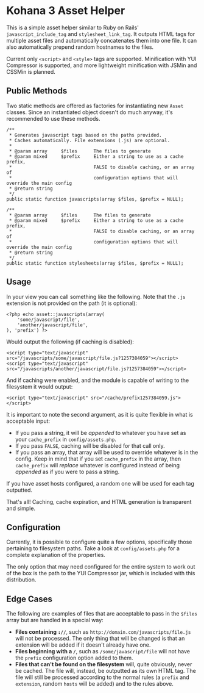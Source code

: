 # Kohana 3 Asset Helper

This is a simple asset helper similar to Ruby on Rails' `javascript_include_tag` and `stylesheet_link_tag`. 
It outputs HTML tags for multiple asset files and automatically concatenates them into one file. It can also automatically
prepend random hostnames to the files.

Current only `<script>` and `<style>` tags are supported. Minification with YUI Compressor is supported, and more lightweight minification with JSMin and CSSMin is planned.
	
## Public Methods

Two static methods are offered as factories for instantiating new `Asset` classes. Since an instantiated object doesn't do much anyway, it's recommended to use these methods. 

	/**
	 * Generates javascript tags based on the paths provided. 
	 * Caches automatically. File extensions (.js) are optional.
	 *  
	 * @param array 	$files		The files to generate
	 * @param mixed		$prefix 	Either a string to use as a cache prefix, 
	 * 								FALSE to disable caching, or an array of 
	 * 								configuration options that will override the main config
	 * @return string
	 */
	public static function javascripts(array $files, $prefix = NULL);
	
	/**
	 * @param array 	$files		The files to generate
	 * @param mixed		$prefix 	Either a string to use as a cache prefix, 
	 * 								FALSE to disable caching, or an array of 
	 * 								configuration options that will override the main config
	 * @return string
	 */
	public static function stylesheets(array $files, $prefix = NULL);
	
## Usage

In your view you can call something like the following. Note that the `.js` extension is not provided on the path (it is optional):

    <?php echo asset::javascripts(array(
    	'some/javascript/file',
    	'another/javascript/file',
    ), 'prefix') ?>

Would output the following (if caching is disabled):

    <script type="text/javascript" src="/javascripts/some/javascript/file.js?1257384059"></script>
    <script type="text/javascript" src="/javascripts/another/javascript/file.js?1257384059"></script>

And if caching were enabled, and the module is capable of writing to the filesystem it would output:

    <script type="text/javascript" src="/cache/prefix1257384059.js"></script>

It is important to note the second argument, as it is quite flexible in what is acceptable input:
  
  * If you pass a string, it will be *appended* to whatever you have set as your `cache_prefix` in `config/assets.php`.
  * If you pass `FALSE`, caching will be disabled for that call only. 
  * If you pass an array, that array will be used to override whatever is in the config. Keep in mind 
    that if you set `cache_prefix` in the array, then `cache_prefix` will *replace* whatever is configured 
    instead of being *appended* as if you were to pass a string.

If you have asset hosts configured, a random one will be used for each tag outputted.

That's all! Caching, cache expiration, and HTML generation is transparent and simple.

## Configuration

Currently, it is possible to configure quite a few options, specifically those pertaining to filesystem paths. Take a look at `config/assets.php` for a complete explanation of the properties.

The only option that may need configured for the entire system to work out of the box is the path to the YUI Compressor jar, which is included with this distribution. 

## Edge Cases

The following are examples of files that are acceptable to pass in the `$files` array but are handled in a special way:

   * **Files containing `://`**, such as `http://domain.com/javascripts/file.js` will
     not be processed. The only thing that will be changed is that an extension 
     will be added if it doesn't already have one.
   * **Files beginning with a `/`**, such as `/some/javascript/file` will not have the 
     `prefix` configuration option added to them.
   * **Files that can't be found on the filesystem** will, quite obviously, never be cached. 
     The file will, instead, be outputted as its own HTML tag. The file will still be processed
     according to the normal rules (a `prefix` and `extension`, random `hosts` will be added) and 
     to the rules above.
